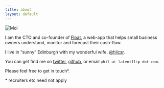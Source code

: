 ```yaml
---
title: about
layout: default
---
```


![Moi](https://twimg0-a.akamaihd.net/profile_images/2108530362/R6yyBITh)


I am the CTO and co-founder of [Float](http://floatapp.com), a web-app that helps small business owners understand, monitor and forecast their cash-flow.

I live in “sunny” Edinburgh with my wonderful wife, [@hilcsr](http://twitter.com/hilcsr).

You can get find me on [twitter](http://twitter.com/philip_roberts), [github](http://github.com/latentflip), or email `phil at latentflip dot com`.

Please feel free to get in touch*.

\* recruiters etc need not apply
